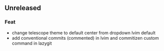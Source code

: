 ## Unreleased

### Feat

- change telescope theme to default center from dropdown lvim default
- add conventional commits (commented) in lvim and commitizen custom command in lazygit
